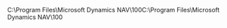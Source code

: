 <span data-ttu-id="5a372-101">C:\\Program Files\\Microsoft Dynamics NAV\\100</span><span class="sxs-lookup"><span data-stu-id="5a372-101">C:\\Program Files\\Microsoft Dynamics NAV\\100</span></span>